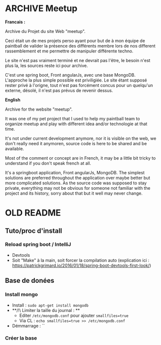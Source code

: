 # ARCHIVE Meetup

**Francais :**

Archive du Projet du site Web "meetup".

Ceci était un de mes projets perso ayant pour but de à mon équipe de paintball de valider la présence des différents membre lors de nos different rassemblement et me permettre de manipuler différente techno.

Le site n'est pas vraiment terminé et ne devrait pas l'être, le besoin n'est plus la, les sources reste ici pour archive. 

C'est une spring boot, Front angularJs, avec une base MongoDB.
L'approche la plus simple possible est priviligiée. 
Le site étant supposé rester privé à l'origne, tout n'est pas forcément concus pour un quelqu'un externe, désolé, il n'est pas prévus de revenir dessus.


**English**

Archive for the website "meetup".

It was one of my pet project that I used to help my paintball team to organize meetup and play with different idea and/or technologie at that time.

It's not under current development anymore, nor it is visible on the web, we don't really need it anymoren, source code is here to be shared and be available.

Most of the comment or concept are in French, it may be a little bit tricky to understand if you don't speak french at all.

It's a springboot application, Front angularJs, MongoDB.
The simplest solutions are preferred throughout the application over maybe better but more complicated solutions.
As the source code was supposed to stay private, everything may not be obvious for someone not familiar with the project and its history, sorry about that but it well may never change.

# OLD README
## Tuto/proc d'install

### Reload spring boot / IntelliJ

* Devtools
* Soit "Make" à la main, soit forcer la compilation auto (explication ici : https://patrickgrimard.io/2016/01/18/spring-boot-devtools-first-look/)
 
## Base de donées

### Install mongo

* Install : `sudo apt-get install mongodb`
* **/!\ Limiter la taille du journal : **
    * Editer `/etc/mongodb.conf` pour ajouter `smallfiles=true`
    * Via CL : `echo smallfiles=true >> /etc/mongodb.conf`
* Démmarrage : ``

### Créer la base 
